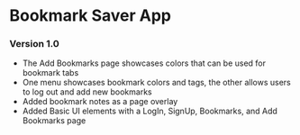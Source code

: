 # Bookmark Saver App

### Version 1.0

* The Add Bookmarks page showcases colors that can be used for bookmark tabs
* One menu showcases bookmark colors and tags, the other allows users to log out and add new bookmarks
* Added bookmark notes as a page overlay
* Added Basic UI elements with a LogIn, SignUp, Bookmarks, and Add Bookmarks page
